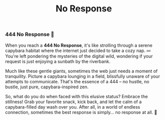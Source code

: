 ﻿---
category: 4xx
code: 444
cover: https://firebasestorage.googleapis.com/v0/b/capy-http.appspot.com/o/Capy-444-750x600.webp?alt=media
thumbnail: https://firebasestorage.googleapis.com/v0/b/capy-http.appspot.com/o/Capy-444-250x200.webp?alt=media
coverAlt: No Response
description: No Response
pubDate: 2014-06-01
tags:
- 4xx
title: No Response
---


### 444 No Response 🦫

When you reach a **444 No Response**, it's like strolling through a serene capybara habitat where the internet just decided to take a cozy nap. 💤 You're left pondering the mysteries of the digital wild, wondering if your request is just enjoying a sunbath by the riverbank.

Much like these gentle giants, sometimes the web just needs a moment of tranquility. Picture a capybara lounging in a field, blissfully unaware of your attempts to communicate. That's the essence of a 444 – no hustle, no bustle, just pure, capybara-inspired zen.

So, what do you do when faced with this elusive status? Embrace the stillness! Grab your favorite snack, kick back, and let the calm of a capybara-filled day wash over you. After all, in a world of endless connection, sometimes the best response is simply… no response at all. 🌅